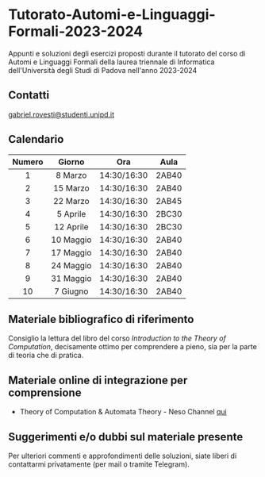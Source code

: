 # Tutorato-Automi-e-Linguaggi-Formali-2023-2024
Appunti e soluzioni degli esercizi proposti durante il tutorato del corso di Automi e Linguaggi Formali della laurea triennale di Informatica dell'Università degli Studi di Padova nell'anno 2023-2024

## Contatti

gabriel.rovesti@studenti.unipd.it

## Calendario

| **Numero** | **Giorno**   |  **Ora**    | **Aula** |
|:----------:|:------------:|:-----------:|:--------:|
|      1     |  8 Marzo     | 14:30/16:30 |   2AB40  |
|      2     |  15 Marzo    | 14:30/16:30 |   2AB40  |
|      3     |  22 Marzo    | 14:30/16:30 |   2AB45  |
|      4     |  5 Aprile   | 14:30/16:30  |   2BC30  |
|      5     |  12 Aprile   | 14:30/16:30 |   2BC30  |
|      6     |  10 Maggio   | 14:30/16:30 |   2AB40  |
|      7     |  17 Maggio   | 14:30/16:30 |   2AB40  |
|      8     |  24 Maggio   | 14:30/16:30 |   2AB40  |
|      9     |  31 Maggio   | 14:30/16:30 |   2AB40  |
|      10    |  7 Giugno    | 14:30/16:30 |   2AB40  |

## Materiale bibliografico di riferimento

Consiglio la lettura del libro del corso _Introduction to the Theory of Computation_, decisamente ottimo per comprendere a pieno,
sia per la parte di teoria che di pratica. 

## Materiale online di integrazione per comprensione

- Theory of Computation & Automata Theory - Neso Channel [qui](https://www.youtube.com/playlist?list=PLBlnK6fEyqRgp46KUv4ZY69yXmpwKOIev)

## Suggerimenti e/o dubbi sul materiale presente

Per ulteriori commenti e approfondimenti delle soluzioni, siate liberi di contattarmi privatamente (per mail o tramite Telegram).
